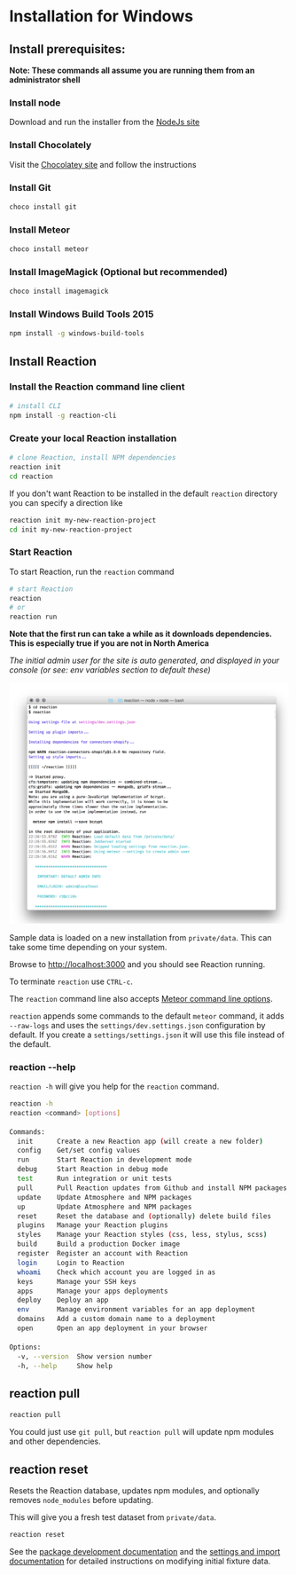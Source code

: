 # Installation for Windows

## Install prerequisites:

**Note: These commands all assume you are running them from an administrator shell**

### Install node
Download and run the installer from the [NodeJs site](https://nodejs.org)

### Install Chocolately

Visit the [Chocolatey site](https://chocolatey.org/install) and follow the instructions



### Install Git

```sh
choco install git
````

### Install Meteor
```bash
choco install meteor
```

### Install ImageMagick (Optional but recommended)

```sh
choco install imagemagick
```

### Install Windows Build Tools 2015

```sh
npm install -g windows-build-tools
```


## Install Reaction

### Install the Reaction command line client

```sh
# install CLI
npm install -g reaction-cli
```

### Create your local Reaction installation

```sh
# clone Reaction, install NPM dependencies
reaction init
cd reaction
```

If you don't want Reaction to be installed in the default `reaction` directory you can
specify a direction like
```sh
reaction init my-new-reaction-project
cd init my-new-reaction-project
```


### Start Reaction

To start Reaction, run the `reaction` command

```sh
# start Reaction
reaction
# or
reaction run
```

**Note that the first run can take a while as it downloads dependencies. This is especially true if you are not in North America**

_The initial admin user for the site is auto generated, and displayed in your console (or see: env variables section to default these)_

![](/assets/guide-installation-default-user.png)

Sample data is loaded on a new installation from `private/data`. This can take some time depending on your system.

Browse to [http://localhost:3000](https://localhost:3000) and you should see Reaction running.

To terminate `reaction` use `CTRL-c`.

The `reaction` command line also accepts [Meteor command line options](http://docs.meteor.com/#/full/meteorhelp).

`reaction` appends some commands to the default `meteor` command, it adds `--raw-logs` and uses the `settings/dev.settings.json` configuration by default. If you create a `settings/settings.json` it will use this file instead of the default.

### reaction --help

`reaction -h` will give you help for the `reaction` command.

```sh
reaction -h
reaction <command> [options]

Commands:
  init      Create a new Reaction app (will create a new folder)
  config    Get/set config values
  run       Start Reaction in development mode
  debug     Start Reaction in debug mode
  test      Run integration or unit tests
  pull      Pull Reaction updates from Github and install NPM packages
  update    Update Atmosphere and NPM packages
  up        Update Atmosphere and NPM packages
  reset     Reset the database and (optionally) delete build files
  plugins   Manage your Reaction plugins
  styles    Manage your Reaction styles (css, less, stylus, scss)
  build     Build a production Docker image
  register  Register an account with Reaction
  login     Login to Reaction
  whoami    Check which account you are logged in as
  keys      Manage your SSH keys
  apps      Manage your apps deployments
  deploy    Deploy an app
  env       Manage environment variables for an app deployment
  domains   Add a custom domain name to a deployment
  open      Open an app deployment in your browser

Options:
  -v, --version  Show version number
  -h, --help     Show help
```

## reaction pull

```sh
reaction pull
```

You could just use `git pull`, but `reaction pull` will update npm modules and other dependencies.

## reaction reset

Resets the Reaction database, updates npm modules, and optionally removes `node_modules` before updating.

This will give you a fresh test dataset from `private/data`.

```sh
reaction reset
```

See the [package development documentation](/developer/packages/packages.md) and the [settings and import documentation](/developer/core/import.md) for detailed instructions on modifying initial fixture data.
